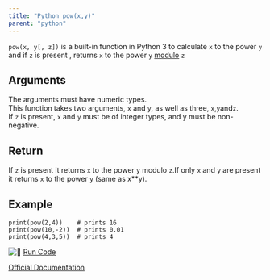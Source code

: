 ```yaml
---
title: "Python pow(x,y)"
parent: "python"
---
```


`pow(x, y[, z])` is a built-in function in Python 3 to calculate `x` to the power `y` and if `z` is present , returns `x` to the power `y` [modulo](https://processing.org/reference/modulo.html) `z`

## Arguments

The arguments must have numeric types.  
This function takes two arguments, `x` and `y`, as well as three, `x`,`y`and`z`.  
If `z` is present, `x` and `y` must be of integer types, and y must be non-negative.

## Return

If `z` is present it returns `x` to the power `y` modulo `z`.If only `x` and `y` are present it returns `x` to the power `y` (same as x**y).

## Example

    print(pow(2,4))    # prints 16
    print(pow(10,-2))  # prints 0.01
    print(pow(4,3,5))  # prints 4

![:rocket:](//forum.freecodecamp.com/images/emoji/emoji_one/rocket.png?v=2 ":rocket:") [Run Code](https://repl.it/CTGi)

[Official Documentation](https://docs.python.org/3/library/functions.html#pow)

